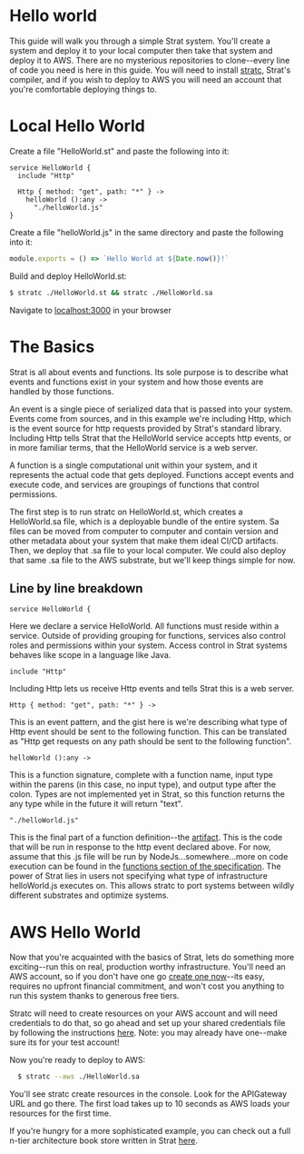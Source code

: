 # Hello world

This guide will walk you through a simple Strat system.  You'll create a system and deploy it to your local computer then take that system and deploy it to AWS.  There are no mysterious repositories to clone--every line of code you need is here in this guide.  You will need to install [stratc](./Getting%20Started), Strat's compiler, and if you wish to deploy to AWS you will need an account that you're comfortable deploying things to.

# Local Hello World

Create a file "HelloWorld.st" and paste the following into it:

```strat
service HelloWorld {
  include "Http"

  Http { method: "get", path: "*" } ->
    helloWorld ():any ->
      "./helloWorld.js"
}
```

Create a file "helloWorld.js" in the same directory and paste the following into it:

```javascript
module.exports = () => `Hello World at ${Date.now()}!`
```

Build and deploy HelloWorld.st:

```bash
$ stratc ./HelloWorld.st && stratc ./HelloWorld.sa
```

Navigate to [localhost:3000](http://localhost:3000) in your browser


# The Basics

Strat is all about events and functions.  Its sole purpose is to describe what events and functions exist in your system and how those events are handled by those functions.

An event is a single piece of serialized data that is passed into your system.  Events come from sources, and in this example we're including Http, which is the event source for http requests provided by Strat's standard library.  Including Http tells Strat that the HelloWorld service accepts http events, or in more familiar terms, that the HelloWorld service is a web server.

A function is a single computational unit within your system, and it represents the actual code that gets deployed.  Functions accept events and execute code, and services are groupings of functions that control permissions.

The first step is to run stratc on HelloWorld.st, which creates a HelloWorld.sa file, which is a deployable bundle of the entire system.  Sa files can be moved from computer to computer and contain version and other metadata about your system that make them ideal CI/CD artifacts.  Then, we deploy that .sa file to your local computer.  We could also deploy that same .sa file to the AWS substrate, but we'll keep things simple for now.

## Line by line breakdown
```
service HelloWorld {
```
Here we declare a service HelloWorld.  All functions must reside within a service.  Outside of providing grouping for functions, services also control roles and permissions within your system.  Access control in Strat systems behaves like scope in a language like Java.

```
include "Http"
```
Including Http lets us receive Http events and tells Strat this is a web server.

```
Http { method: "get", path: "*" } ->
```
This is an event pattern, and the gist here is we're describing what type of Http event should be sent to the following function.  This can be translated as "Http get requests on any path should be sent to the following function".

```
helloWorld ():any ->
```
This is a function signature, complete with a function name, input type within the parens (in this case, no input type), and output type after the colon.  Types are not implemented yet in Strat, so this function returns the any type while in the future it will return "text".

```
"./helloWorld.js"
```
This is the final part of a function definition--the [artifact](../User%20Guide/Artifacts).  This is the code that will be run in response to the http event declared above.  For now, assume that this .js file will be run by NodeJs...somewhere...more on code execution can be found in the [functions section of the specification](../Specification/Functions).  The power of Strat lies in users not specifying what type of infrastructure helloWorld.js executes on.  This allows stratc to port systems between wildly different substrates and optimize systems.

# AWS Hello World

Now that you're acquainted with the basics of Strat, lets do something more exciting--run this on real, production worthy infrastructure.  You'll need an AWS account, so if you don't have one go [create one now](https://portal.aws.amazon.com/billing/signup?nc2=h_ct&src=default&redirect_url=https%3A%2F%2Faws.amazon.com%2Fregistration-confirmation#/start)--its easy, requires no upfront financial commitment, and won't cost you anything to run this system thanks to generous free tiers.

Stratc will need to create resources on your AWS account and will need credentials to do that, so go ahead and set up your shared credentials file by following the instructions [here](https://docs.aws.amazon.com/sdk-for-javascript/v2/developer-guide/loading-node-credentials-shared.html).
Note: you may already have one--make sure its for your test account!

Now you're ready to deploy to AWS:

```sh
  $ stratc --aws ./HelloWorld.sa
```

You'll see stratc create resources in the console.  Look for the APIGateway URL and go there.  The first load takes up to 10 seconds as AWS loads your resources for the first time.


If you're hungry for a more sophisticated example, you can check out a full n-tier architecture book store written in Strat [here](./Bookstore).
